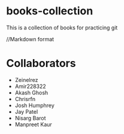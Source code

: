 # books-collection
This is a collection of books for practicing git

//Markdown format 

# Collaborators 
* Zeinelrez
* Amir228322
* Akash Ghosh
* Chrisrfn
* Josh Humphrey
* Jay Patel
* Nisarg Barot
* Manpreet Kaur
